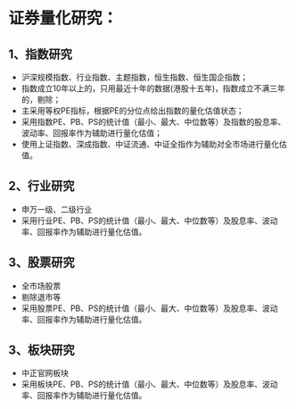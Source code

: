 # 证券量化研究：
## 1、指数研究
- 沪深规模指数、行业指数、主题指数，恒生指数、恒生国企指数；
- 指数成立10年以上的，只用最近十年的数据(港股十五年)，指数成立不满三年的，剔除；
- 主采用等权PE指标，根据PE的分位点给出指数的量化估值状态；
- 采用指数PE、PB、PS的统计值（最小、最大、中位数等）及指数的股息率、波动率、回报率作为辅助进行量化估值；
- 使用上证指数、深成指数、中证流通、中证全指作为辅助对全市场进行量化估值。
## 2、行业研究
- 申万一级、二级行业
- 采用行业PE、PB、PS的统计值（最小、最大、中位数等）及股息率、波动率、回报率作为辅助进行量化估值。
## 3、股票研究
- 全市场股票
- 剔除退市等
- 采用股票PE、PB、PS的统计值（最小、最大、中位数等）及股息率、波动率、回报率作为辅助进行量化估值。
## 3、板块研究
- 中正官网板块
- 采用板块PE、PB、PS的统计值（最小、最大、中位数等）及股息率、波动率、回报率作为辅助进行量化估值。

